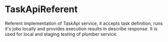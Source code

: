 # TaskApiReferent

Referent implementation of TaskApi service, it accepts task definition, runs it's
jobs locally and provides execution results in describe response.
It is used for local and staging testing of plumber service.
